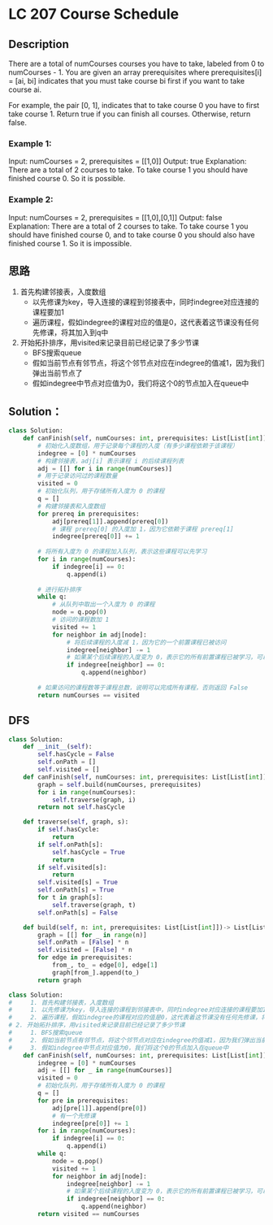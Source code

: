 # LC 207 Course Schedule

## Description
There are a total of numCourses courses you have to take, labeled from 0 to numCourses - 1. You are given an array prerequisites where prerequisites[i] = [ai, bi] indicates that you must take course bi first if you want to take course ai.

For example, the pair [0, 1], indicates that to take course 0 you have to first take course 1.
Return true if you can finish all courses. Otherwise, return false.

 

### Example 1:

Input: numCourses = 2, prerequisites = [[1,0]]
Output: true
Explanation: There are a total of 2 courses to take. 
To take course 1 you should have finished course 0. So it is possible.

### Example 2:

Input: numCourses = 2, prerequisites = [[1,0],[0,1]]
Output: false
Explanation: There are a total of 2 courses to take. 
To take course 1 you should have finished course 0, and to take course 0 you should also have finished course 1. So it is impossible.

## 思路
1. 首先构建邻接表，入度数组
    * 以先修课为key，导入连接的课程到邻接表中，同时indegree对应连接的课程要加1
    * 遍历课程，假如indegree的课程对应的值是0，这代表着这节课没有任何先修课，将其加入到q中
2. 开始拓扑排序，用visited来记录目前已经记录了多少节课
    * BFS搜索queue
    * 假如当前节点有邻节点，将这个邻节点对应在indegree的值减1，因为我们弹出当前节点了
    * 假如indegree中节点对应值为0，我们将这个0的节点加入在queue中
## Solution：
    
```py
class Solution:
    def canFinish(self, numCourses: int, prerequisites: List[List[int]]) -> bool:
        # 初始化入度数组，用于记录每个课程的入度（有多少课程依赖于该课程）
        indegree = [0] * numCourses
        # 构建邻接表，adj[i] 表示课程 i 的后续课程列表
        adj = [[] for i in range(numCourses)]
        # 用于记录访问过的课程数量
        visited = 0
        # 初始化队列，用于存储所有入度为 0 的课程
        q = []
        # 构建邻接表和入度数组
        for prereq in prerequisites:
            adj[prereq[1]].append(prereq[0])
            # 课程 prereq[0] 的入度加 1，因为它依赖于课程 prereq[1]
            indegree[prereq[0]] += 1
        
        # 将所有入度为 0 的课程加入队列，表示这些课程可以先学习
        for i in range(numCourses):
            if indegree[i] == 0:
                q.append(i)
        
        # 进行拓扑排序
        while q:
            # 从队列中取出一个入度为 0 的课程
            node = q.pop(0)
            # 访问的课程数加 1
            visited += 1
            for neighbor in adj[node]:
                # 将后续课程的入度减 1，因为它的一个前置课程已被访问
                indegree[neighbor] -= 1
                # 如果某个后续课程的入度变为 0，表示它的所有前置课程已被学习，可以学习该课程
                if indegree[neighbor] == 0:
                    q.append(neighbor)
        
        # 如果访问的课程数等于课程总数，说明可以完成所有课程，否则返回 False
        return numCourses == visited
```

## DFS
```py
class Solution:
    def __init__(self):
        self.hasCycle = False
        self.onPath = []
        self.visited = []
    def canFinish(self, numCourses: int, prerequisites: List[List[int]]) -> bool:
        graph = self.build(numCourses, prerequisites)
        for i in range(numCourses):
            self.traverse(graph, i)
        return not self.hasCycle

    def traverse(self, graph, s):
        if self.hasCycle:
            return
        if self.onPath[s]:
            self.hasCycle = True
            return
        if self.visited[s]:
            return
        self.visited[s] = True
        self.onPath[s] = True
        for t in graph[s]:
            self.traverse(graph, t)
        self.onPath[s] = False

    def build(self, n: int, prerequisites: List[List[int]])-> List[List[int]]:
        graph = [[] for _ in range(n)]
        self.onPath = [False] * n
        self.visited = [False] * n
        for edge in prerequisites:
            from_, to_ = edge[0], edge[1]
            graph[from_].append(to_)
        return graph

```
```py
class Solution:
#     1. 首先构建邻接表，入度数组
#     1. 以先修课为key，导入连接的课程到邻接表中，同时indegree对应连接的课程要加1
#     2. 遍历课程，假如indegree的课程对应的值是0，这代表着这节课没有任何先修课，将其加入到q中
# 2. 开始拓扑排序，用visited来记录目前已经记录了多少节课
#     1. BFS搜索queue
#     2. 假如当前节点有邻节点，将这个邻节点对应在indegree的值减1，因为我们弹出当前节点了
#     3. 假如indegree中节点对应值为0，我们将这个0的节点加入在queue中
    def canFinish(self, numCourses: int, prerequisites: List[List[int]]) -> bool:
        indegree = [0] * numCourses
        adj = [[] for _ in range(numCourses)]
        visited = 0
        # 初始化队列，用于存储所有入度为 0 的课程
        q = []
        for pre in prerequisites:
            adj[pre[1]].append(pre[0])
            # 有一个先修课
            indegree[pre[0]] += 1
        for i in range(numCourses):
            if indegree[i] == 0:
                q.append(i)
        while q:
            node = q.pop()
            visited += 1
            for neighbor in adj[node]:
                indegree[neighbor] -= 1
                # 如果某个后续课程的入度变为 0，表示它的所有前置课程已被学习，可以学习该课程
                if indegree[neighbor] == 0:
                    q.append(neighbor)
        return visited == numCourses
```